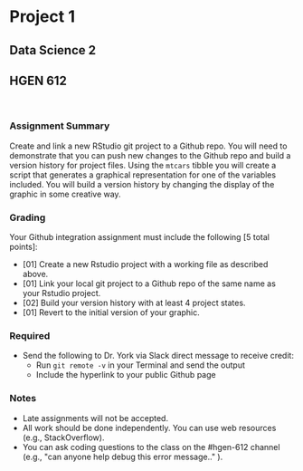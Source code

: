 # Project 1

## Data Science 2

## HGEN 612

<br>

### Assignment Summary

Create and link a new RStudio git project to a Github repo. You will need to demonstrate that you can push new changes to the Github repo and build a version history for project files. Using the `mtcars` tibble you will create a script that generates a graphical representation for one of the variables included. You will build a version history by changing the display of the graphic in some creative way. 


### Grading

Your Github integration assignment must include the following [5 total points]:

-   [01] Create a new Rstudio project with a working file as described above.
-   [01] Link your local git project to a Github repo of the same name as your Rstudio project.
-   [02] Build your version history with at least 4 project states.
-   [01] Revert to the initial version of your graphic.


### Required

- Send the following to Dr. York via Slack direct message to receive credit:
    - Run `git remote -v` in your Terminal and send the output
    - Include the hyperlink to your public Github page


### Notes

-   Late assignments will not be accepted.
-   All work should be done independently. You can use web resources (e.g., StackOverflow).
-   You can ask coding questions to the class on the #hgen-612 channel (e.g., "can anyone help debug this error message.." ).
